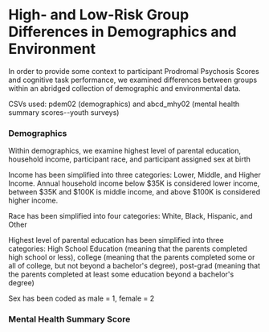 # High- and Low-Risk Group Differences in Demographics and Environment

In order to provide some context to participant Prodromal Psychosis Scores and cognitive task performance, we examined differences between groups within an abridged collection of demographic and environmental data. 

CSVs used: pdem02 (demographics) and abcd_mhy02 (mental health summary scores--youth surveys)

### Demographics
Within demographics, we examine highest level of parental education, household income, participant race, and participant assigned sex at birth

Income has been simplified into three categories: Lower, Middle, and Higher Income. Annual household income below $35K is considered lower income, between $35K and $100K is middle income, and above $100K is considered higher income. 

Race has been simplified into four categories: White, Black, Hispanic, and Other

Highest level of parental education has been simplified into three categories: High School Education (meaning that the parents completed high school or less), college (meaning that the parents completed some or all of college, but not beyond a bachelor's degree), post-grad (meaning that the parents completed at least some education beyond a bachelor's degree)

Sex has been coded as male = 1, female = 2

### Mental Health Summary Score
